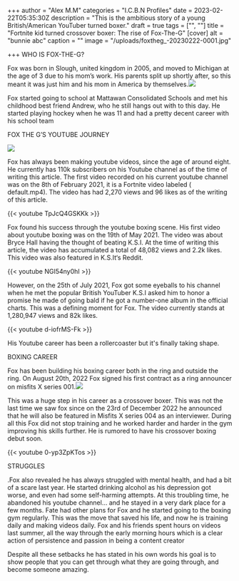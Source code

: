 +++
author = "Alex M.M"
categories = "I.C.B.N Profiles"
date = 2023-02-22T05:35:30Z
description = "This is the ambitious story of a young British/American YouTuber turned boxer."
draft = true
tags = ["", ""]
title = "Fortnite kid turned crossover boxer: The rise of Fox-The-G"
[cover]
alt = "bunnie abc"
caption = ""
image = "/uploads/foxtheg_-20230222-0001.jpg"

+++
WHO IS FOX-THE-G?

Fox was born in Slough, united kingdom in 2005, and moved to Michigan at the age of 3 due to his mom’s work. His parents split up shortly after, so this meant it was just him and his mom in America by themselves.![](/uploads/fox-as-a-kid.jpg)

 Fox started going to school at Mattawan Consolidated Schools and met his childhood best friend Andrew, who he still hangs out with to this day. He started playing hockey when he was 11 and had a pretty decent career with his school team

FOX THE G’S YOUTUBE JOURNEY

![](/uploads/foxtheg_-20230222-0002.jpg)

Fox has always been making youtube videos, since the age of around eight. He currently has 110k subscribers on his Youtube channel as of the time of writing this article. The first video recorded on his current youtube channel was on the 8th of February 2021, it is a Fortnite video labeled ( default.mp4). The video has had 2,270 views and 96 likes as of the writing of this article.

{{< youtube TpJcQ4GSKKk >}}

Fox found his success through the youtube boxing scene.  His first video about youtube boxing was on the 19th of May 2021. The video was about Bryce Hall having the thought of beating K.S.I. At the time of writing this article, the video has accumulated a total of 48,082 views and 2.2k likes. This video was also featured in K.S.It‘s Reddit.

{{< youtube NGI54ny0hI >}}

However, on the 25th of July 2021, Fox got some eyeballs to his channel when he met the popular British YouTuber K.S.I asked him to honor a promise he made of going bald if he got a number-one album in the official charts. This was a defining moment for Fox. The video currently stands at 1,280,947 views and 82k likes.

{{< youtube d-iofrMS-Fk >}}

His Youtube career has been a rollercoaster but it's finally taking shape.

BOXING CAREER

Fox has been building his boxing career both in the ring and outside the ring. On August 20th, 2022 Fox signed his first contract as a ring announcer on misfits X series 001.![](/uploads/foxtheg_-20230222-0005.jpg)

 This was a huge step in his career as a crossover boxer. This was not the last time we saw fox since on the 23rd of December 2022 he announced that he will also be featured in Misfits X series 004 as an interviewer. During all this Fox did not stop training and he worked harder and harder in the gym improving his skills further. He is rumored to have his crossover boxing debut soon.

{{< youtube 0-yp3ZpKTos >}}

STRUGGLES

.Fox also revealed he has always struggled with mental health, and had a bit of a scare last year. He started drinking alcohol as his depression got worse, and even had some self-harming attempts. At this troubling time, he abandoned his youtube channel… and he stayed in a very dark place for a few months. Fate had other plans for Fox and he started going to the boxing gym regularly. This was the move that saved his life, and now he is training daily and making videos daily. Fox and his friends spent hours on videos last summer, all the way through the early morning hours which is a clear action of persistence and passion in being a content creator

Despite all these setbacks he has stated in his own words his goal is to show people that you can get through what they are going through, and become someone amazing.